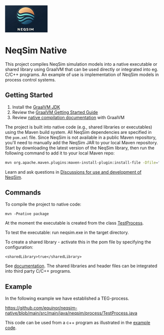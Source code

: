 ![NeqSim Logo](https://github.com/equinor/neqsim/blob/master/docs/wiki/neqsimlogocircleflatsmall.png)
# NeqSim Native
This project compiles NeqSim simulation models into a native executable or shared library using GraalVM that can be used directly or integrated into eg. C/C++ programs. An example of use is implementation of NeqSim models in process control systems.

## Getting Started
1. Install the [GraalVM JDK](https://www.graalvm.org/)
2. Review the [GraalVM Getting Started Guide](https://www.graalvm.org/latest/docs/getting-started/)
3. Review [native compilation documentation](https://www.graalvm.org/latest/reference-manual/native-image/) with GraalVM

The project is built into native code (e.g., shared libraries or executables) using the Maven build system. All NeqSim dependencies are specified in the `pom.xml` file. Since NeqSim is not available in a public Maven repository, you'll need to manually add the NeqSim JAR to your local Maven repository. Start by downloading the latest version of the NeqSim library, then run the following command to add it to your local Maven repo:

```bash
mvn org.apache.maven.plugins:maven-install-plugin:install-file -Dfile="C:\temp\neqsim-2.5.33.jar
```

Learn and ask questions in [Discussions for use and development of NeqSim](https://github.com/equinor/neqsim/discussions).

## Commands
To compile the project to native code:
```
mvn -Pnative package
```
At the moment the executable is created from the class [TestProcess](https://github.com/equinor/neqsim-native/blob/main/src/main/java/neqsim/process/TestProcess.java). 

To test the executable:
run neqsim.exe in the target directory.

To create a shared library - activate this in the pom file by specifying the configuration:
```
<sharedLibrary>true</sharedLibrary>
```
See [documentation](https://www.graalvm.org/latest/reference-manual/native-image/guides/build-native-shared-library/).
The shared libraries and header files can be integrated into third party C/C++ programs.

## Example
In the following example we have established a TEG-process.

https://github.com/equinor/neqsim-native/blob/main/src/main/java/neqsim/process/TestProcess.java

This code can be used from a c++ program as illustrated in the [example code](https://github.com/equinor/neqsim-native/blob/main/example/main.cpp).

